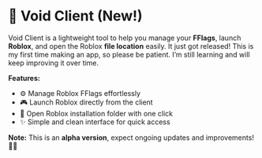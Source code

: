# 🚀 Void Client (New!)

Void Client is a lightweight tool to help you manage your **FFlags**, launch **Roblox**, and open the Roblox **file location** easily. It just got released! This is my first time making an app, so please be patient. I’m still learning and will keep improving it over time.

**Features:**

* ⚙️ Manage Roblox FFlags effortlessly
* 🎮 Launch Roblox directly from the client
* 📂 Open Roblox installation folder with one click
* ✨ Simple and clean interface for quick access

**Note:** This is an **alpha version**, expect ongoing updates and improvements! 🔧🚧
